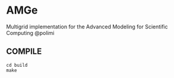 # AMGe
Multigrid implementation for the Advanced Modeling for Scientific Computing @polimi

## COMPILE
```
cd build
make
```
